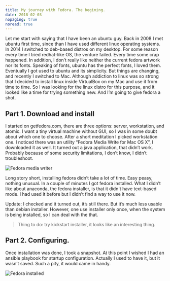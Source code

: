```yaml
---
title: My journey with Fedora. The begining.
date: 2018-02-03
nopaging: true
noread: true
---
```


Let me start with saying that I have been an ubuntu guy. Back in 2008 I met ubuntu first time, since than I have used different linux operating systems. In 2014 I switched to deb-based distros on my desktop. For some reason every time I tried redhat-like OS, the venture failed. Every time some crap happened. In addition, I don’t really like neither the current fedora artwork nor its fonts. Speaking of fonts, ubuntu has the perfect fonts, I loved them. Eventually I got used to ubuntu and its simplicity. But things are changing, and recently I switched to Mac. Although addiction to linux was so strong that I decided to install linux inside VirtualBox on my Mac and use it from time to time. So I was looking for the linux distro for this purpose, and it looked like a time for trying something new. And I’m going to give fedora a shot.

## Part 1. Download and install

I started on getfedora.com, there are three options: server, workstation, and atomic. I want a tiny virtual machine without GUI, so I was in some doubt about which one to choose. After a short meditation I picked workstation one. 
I noticed there was an utility “Fedora Media Write for Mac OS X”, I downloaded it as well. It turned out a java application, that didn’t work. Probably because of some security limitations, I don’t know, I didn’t troubleshoot.

![Fedora media writer](/img/my_journey_with_fedora/fedora_media_writer.png)

Long story short, installing fedora didn’t take a lot of time. Easy peasy, nothing unusual. In a couple of minutes I got fedora installed. What I didn’t like about anaconda, the fedora installer, is that it didn't have text-based mode. I had used it before but I didn’t find a way to use it now. 

Update: I checked and it turned out, it’s still there. But it’s much less usable than debian installer. However, one use installer only once, when the system is being installed, so I can deal with the that.

>Thing to do: try kickstart installer, it looks like an interesting thing.

## Part 2. Configuring.

Once installation was done, I took a snapshot. At this point I wished I had an ansible playbook for startup configuration. Actually I used to have it, but it wasn’t saved. Such a pity, it would came in handy.

![Fedora installed](/img/my_journey_with_fedora/fedora_installed.png)

